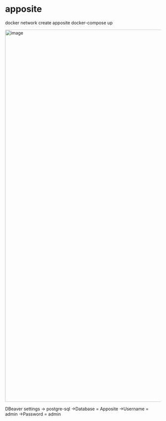 # apposite

docker network create apposite 
docker-compose up 

<img width="1208" alt="image" src="https://github.com/mustafaemirhanyildiz/apposite/assets/92929045/fce9771c-6424-4e3f-b532-86f389682b63">

DBeaver settings 
-> postgre-sql
->Database = Apposite
->Username = admin
->Password = admin
